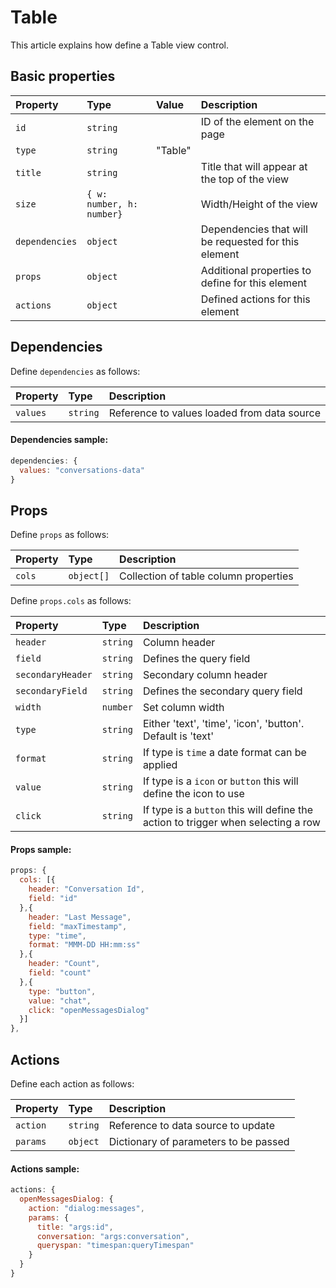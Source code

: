 # Table

This article explains how define a Table view control.

## Basic properties

| Property | Type | Value | Description 
| :--------|:-----|:------|:------------
| `id`| `string` || ID of the element on the page
| `type`| `string` | "Table" |
| `title`| `string` || Title that will appear at the top of the view
| `size`| `{ w: number, h: number}` || Width/Height of the view
| `dependencies`| `object` || Dependencies that will be requested for this element
| `props`| `object` || Additional properties to define for this element
| `actions`| `object` || Defined actions for this element

## Dependencies 

Define `dependencies` as follows:

| Property | Type | Description 
| :--------|:-----|:-----------
| `values`| `string` | Reference to values loaded from data source

#### Dependencies sample:

```js
dependencies: {
  values: "conversations-data"
}
```

## Props 

Define `props` as follows:

| Property | Type | Description 
| :--------|:-----|:-----------
| `cols`| `object[]` | Collection of table column properties  

Define `props.cols` as follows:

| Property | Type | Description 
| :--------|:-----|:-----------
| `header`| `string` | Column header 
| `field`| `string` | Defines the query field
| `secondaryHeader`| `string` | Secondary column header
| `secondaryField`| `string` | Defines the secondary query field
| `width`| `number` | Set column width
| `type` | `string` | Either 'text', 'time', 'icon', 'button'. Default is 'text'
| `format` | `string` | If type is `time` a date format can be applied
| `value`| `string` | If type is a `icon` or `button` this will define the icon to use
| `click`| `string` | If type is a `button` this will define the action to trigger when selecting a row

#### Props sample:

```js
props: {
  cols: [{
    header: "Conversation Id",
    field: "id"
  },{
    header: "Last Message",
    field: "maxTimestamp",
    type: "time",
    format: "MMM-DD HH:mm:ss"
  },{
    header: "Count",
    field: "count"
  },{
    type: "button",
    value: "chat",
    click: "openMessagesDialog"
  }]
},
```

## Actions

Define each action as follows:

| Property | Type | Description 
| :--------|:-----|:-----------
| `action`| `string` | Reference to data source to update
| `params`| `object` | Dictionary of parameters to be passed

#### Actions sample:

```js
actions: {
  openMessagesDialog: {
    action: "dialog:messages",
    params: {
      title: "args:id",
      conversation: "args:conversation",
      queryspan: "timespan:queryTimespan"
    }
  }
}
```